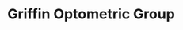 ---
title: "Griffin Optometric Group"
url: /laguna-niguel/griffin-optometric-group/
shop: optician
---